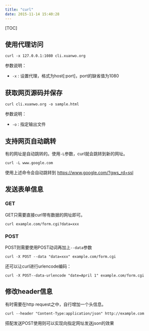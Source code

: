 ```yaml
---
title: "curl"
date: 2015-11-14 15:40:28
---
```

[TOC]

## 使用代理访问

```
curl -x 127.0.0.1:1080 cli.xuanwo.org
```

参数说明：

- `-x` : 设置代理，格式为host[:port]，port的缺省值为1080

## 获取网页源码并保存

```
curl cli.xuanwo.org -o sample.html
```

参数说明：

- `-o` : 指定输出文件

## 支持网页自动跳转

有的网址是自动跳转的。使用`-L`参数，curl就会跳转到新的网址。

```
curl -L www.google.com
```

使用上述命令会自动跳转到 https://www.google.com/?gws_rd=ssl

## 发送表单信息

### GET

GET只需要直接curl带有数据的网址即可。

```
curl example.com/form.cgi?data=xxx
```

### POST

POST则需要使用POST动词再加上`--data`参数

```
curl -X POST --data "data=xxx" example.com/form.cgi
```

还可以让curl进行urlencode编码：

```
curl -X POST--data-urlencode "date=April 1" example.com/form.cgi
```

## 修改header信息

有时需要在http request之中，自行增加一个头信息。

```
curl --header "Content-Type:application/json" http://example.com
```

搭配发送POST使用则可以实现向指定网址发送json的效果


